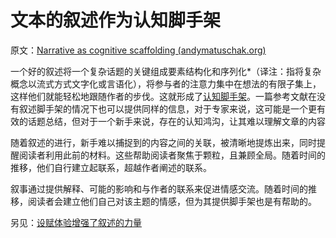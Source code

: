 # 文本的叙述作为认知脚手架

原文：[Narrative as cognitive scaffolding (andymatuschak.org)](https://notes.andymatuschak.org/zvHfreBts9DHWRtztZihrGKuPsP5j8LSPLQn)

一个好的叙述将一个复杂话题的关键组成要素结构化和序列化*（译注：指将复杂概念以流式方式文字化或言语化），将参与者的注意力集中在想法的有限子集上，这样他们就能轻松地跟随作者的步伐。这就形成了[认知脚手架](https://notes.andymatuschak.org/z8ZWYXFwXV38qiCgRx7zf2ySy9WCxWvcizNVr)。一篇参考文献在没有叙述脚手架的情况下也可以提供同样的信息，对于专家来说，这可能是一个更有效的话题总结，但对于一个新手来说，存在的认知鸿沟，让其难以理解文章的内容

随着叙述的进行，新手难以捕捉到的内容之间的关联，被清晰地提炼出来，同时提醒阅读者利用此前的材料。这些帮助阅读者聚焦于颗粒，且兼顾全局。随着时间的推移，他们自行建立起联系，超越作者阐述的联系。

叙事通过提供解释、可能的影响和与作者的联系来促进情感交流。随着时间的推移，阅读者会建立他们自己对该主题的情感，但为其提供脚手架也是有帮助的。

另见：[设赋体验增强了叙述的力量](https://notes.andymatuschak.org/zhZFC1LFDwAcsgJAdaKEDnSHyrf1bR954Ssb)